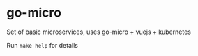 # go-micro
Set of basic microservices, uses go-micro + vuejs + kubernetes

Run `make help` for details